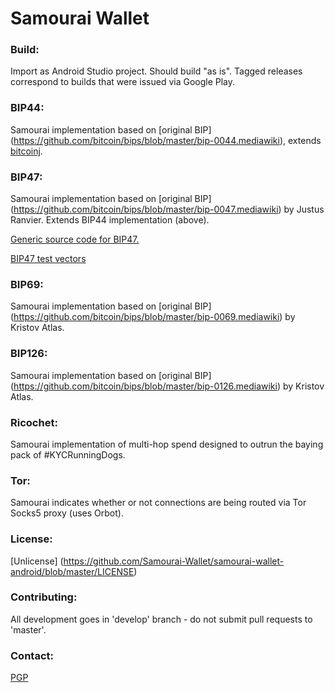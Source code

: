 # Samourai Wallet

### Build:

Import as Android Studio project. Should build "as is". Tagged releases correspond to builds that were issued via Google Play.

### BIP44:

Samourai implementation based on [original BIP] (https://github.com/bitcoin/bips/blob/master/bip-0044.mediawiki), extends [bitcoinj](https://bitcoinj.github.io/).

### BIP47:

Samourai implementation based on [original BIP] (https://github.com/bitcoin/bips/blob/master/bip-0047.mediawiki) by Justus Ranvier. Extends BIP44 implementation (above).

[Generic source code for BIP47.](https://github.com/SamouraiDev/BIP47_RPC)

[BIP47 test vectors](https://gist.github.com/SamouraiDev/6aad669604c5930864bd)

### BIP69:

Samourai implementation based on [original BIP] (https://github.com/bitcoin/bips/blob/master/bip-0069.mediawiki) by Kristov Atlas.

### BIP126:

Samourai implementation based on [original BIP] (https://github.com/bitcoin/bips/blob/master/bip-0126.mediawiki) by Kristov Atlas.

### Ricochet:

Samourai implementation of multi-hop spend designed to outrun the baying pack of #KYCRunningDogs.

### Tor:

Samourai indicates whether or not connections are being routed via Tor Socks5 proxy (uses Orbot).

### License:

[Unlicense] (https://github.com/Samourai-Wallet/samourai-wallet-android/blob/master/LICENSE)

### Contributing:

All development goes in 'develop' branch - do not submit pull requests to 'master'.

### Contact:

[PGP](http://pgp.mit.edu/pks/lookup?op=get&search=0x72B5BACDFEDF39D7)
